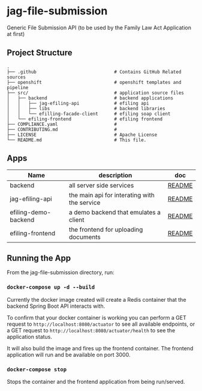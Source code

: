 # jag-file-submission

Generic File Submission API (to be used by the Family Law Act Application at first)

## Project Structure

    .
    ├── .github                             # Contains GitHub Related sources
    ├── openshift                           # openshift templates and pipeline
    ├── src/                                # application source files
    │   ├── backend                         # backend applications
    │   │   ├── jag-efiling-api             # efiling api
    │   │   ├── libs                        # backend libraries
    │   │   └── efilling-facade-client      # efiling soap client	
    │   └── efiling-frontend                # efiling frontend
    ├── COMPLIANCE.yaml                     #
    ├── CONTRIBUTING.md                     #
    ├── LICENSE                             # Apache License
    └── README.md                           # This file.

## Apps

| Name | description | doc |
| --- | --- | --- |
| backend | all server side services | [README](src/backend/README.md) |
| jag-efiling-api | the main api for interating with the service | [README](src/backend/jag-efiling-api/README.md) |
| efiling-demo-backend | a demo backend that emulates a client | [README](src/backend/efiling-backend-demo/README.md) |
| efiling-frontend | the frontend for uploading documents | [README](src/efiling-frontend/README.md) |

## Running the App

From the jag-file-submission directory, run:

### `docker-compose up -d --build`

Currently the docker image created will create a Redis container that the backend Spring Boot API interacts with.

To confirm that your docker container is working you can perform a GET request to ```http://localhost:8080/actuator``` to see all available endpoints, or a GET request to ```http://localhost:8080/actuator/health``` to see the application status.

It will also build the image and fires up the frontend container. The frontend application will run and be available on port 3000.

### `docker-compose stop`

Stops the container and the frontend application from being run/served.
